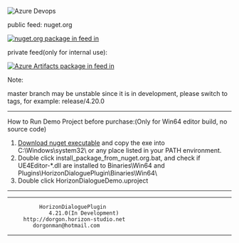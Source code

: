 ![Azure Devops](https://hsgame.visualstudio.com/UE4HorizonPlugin/_apis/build/status/HorizonDialogueDemo-CI)

public feed: nuget.org  

[![nuget.org package in feed in ](https://img.shields.io/nuget/v/UE4Editor-HorizonDialogueDemo.svg)](https://www.nuget.org/packages/UE4Editor-HorizonDialogueDemo/)

private feed(only for internal use): 

[![Azure Artifacts package in  feed in ](https://hsgame.feeds.visualstudio.com/_apis/public/Packaging/Feeds/d5ed5eb7-dd62-4af0-a6a4-8862be2b9f7f/Packages/9d48ed70-fa14-46f9-b53b-118ce741dbdc/Badge)](https://hsgame.visualstudio.com/_Packaging?feed=d5ed5eb7-dd62-4af0-a6a4-8862be2b9f7f&package=9d48ed70-fa14-46f9-b53b-118ce741dbdc&preferRelease=true&_a=package)


Note: 

master branch may be unstable since it is in development, please switch to tags, for example: release/4.20.0



----------------------------------------------  
How to Run Demo Project before purchase:(Only for Win64 editor build, no source code)
1. [Download nuget executable](https://www.nuget.org/downloads) and copy the exe into C:\Windows\system32\ or any place listed in your PATH environment.
2. Double click install_package_from_nuget.org.bat, and check if UE4Editor-*.dll are installed to Binaries\Win64 and Plugins\HorizonDialoguePlugin\Binaries\Win64\
3. Double click HorizonDialogueDemo.uproject  
----------------------------------------------


----------------------------------------------
              HorizonDialoguePlugin
                 4.21.0(In Development)
         http://dorgon.horizon-studio.net
          	dorgonman@hotmail.com
----------------------------------------------